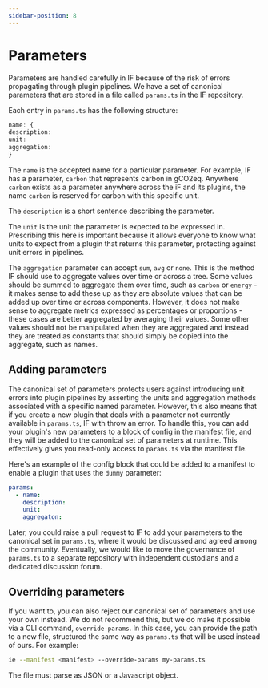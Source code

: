 ```yaml
---
sidebar-position: 8
---
```


# Parameters

Parameters are handled carefully in IF because of the risk of errors propagating through plugin pipelines. We have a set of canonical parameters that are stored in a file called `params.ts` in the IF repository. 

Each entry in `params.ts` has the following structure:

```ts
name: {
description: 
unit: 
aggregation:
}
```
The `name` is the accepted name for a particular parameter. For example, IF has a parameter, `carbon` that represents carbon in gCO2eq. Anywhere `carbon` exists as a parameter anywhere across the iF and its plugins, the name `carbon` is reserved for carbon with this specific unit. 

The `description` is a short sentence describing the parameter. 

The `unit` is the unit the parameter is expected to be expressed in. Prescribing this here is important because it allows everyone to know what units to expect from a plugin that returns this parameter, protecting against unit errors in pipelines.

The `aggregation` parameter can accept `sum`, `avg` or `none`. This is the method IF should use to aggregate values over time or across a tree. Some values should be summed to aggregate them over time, such as `carbon` or `energy` - it makes sense to add these up as they are absolute values that can be added up over time or across components. However, it does not make sense to aggregate metrics expressed as percentages or proportions - these cases are better aggregated by averaging their values. Some other values should not be manipulated when they are aggregated and instead they are treated as constants that should simply be copied into the aggregate, such as names.


## Adding parameters

The canonical set of parameters protects users against introducing unit errors into plugin pipelines by asserting the units and aggregation methods associated with a specific named parameter. However, this also means that if you create a new plugin that deals with a parameter not currently available in `params.ts`, IF with throw an error. To handle this, you can add your plugin's new parameters to a block of config in the manifest file, and they will be added to the canonical set of parameters at runtime. This effectively gives you read-only access to `params.ts` via the manifest file.

Here's an example of the config block that could be added to a manifest to enable a plugin that uses the `dummy` parameter:

```yaml
params:
  - name: 
    description:
    unit:
    aggregaton:
```

Later, you could raise a pull request to IF to add your parameters to the canonical set in `params.ts`, where it would be discussed and agreed among the community. Eventually, we would like to move the governance of `params.ts` to a separate repository with independent custodians and a dedicated discussion forum.

## Overriding parameters

If you want to, you can also reject our canonical set of parameters and use your own instead. We do not recommend this, but we do make it possible via a CLI command, `override-params`. In this case, you can provide the path to a new file, structured the same way as `params.ts` that will be used instead of ours. For example:

```sh
ie --manifest <manifest> --override-params my-params.ts
```

The file must parse as JSON or a Javascript object.
